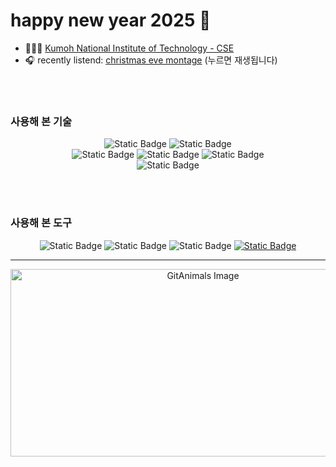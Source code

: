 # happy new year 2025 🎊


<!-- 🎶 👨🏻‍💻 🎧📈🌍📚🌟🎨💡🚀👉🏻👯🔭🤔😄📫💬⚡ -->


- 👨🏻‍💻 [Kumoh National Institute of Technology - CSE](https://cs.kumoh.ac.kr/cs/index.do)
- 🎧 recently listend: [christmas eve montage](https://soundcloud.com/ciikki/christmas-eve-montage) (누르면 재생됩니다)

<br />
<br />
  
### 사용해 본 기술
<p align="center">
  <img alt="Static Badge" src="https://img.shields.io/badge/SpringBoot-green?style=for-the-badge&logo=Spring%20Boot">
  <img alt="Static Badge" src="https://img.shields.io/badge/Cpp-blue?style=for-the-badge&logo=C%2B%2B">
  <br />
  <img alt="Static Badge" src="https://img.shields.io/badge/Redis-purple?style=for-the-badge&logo=Redis">
  <img alt="Static Badge" src="https://img.shields.io/badge/mysql-skyblue?style=for-the-badge&logo=mysql">
  <img alt="Static Badge" src="https://img.shields.io/badge/Docker-skyblue?style=for-the-badge&logo=Docker">
  <br />
  <img alt="Static Badge" src="https://img.shields.io/badge/GCP-gray?style=for-the-badge&logo=Google%20Cloud">

</p>

<br />
<br />
  
### 사용해 본 도구
<p align="center">
  <img alt="Static Badge" src="https://img.shields.io/badge/GIT-gray?style=for-the-badge&logo=Git&logoColor=white">
  <img alt="Static Badge" src="https://img.shields.io/badge/github-gray?style=for-the-badge&logo=github&logoColor=white">
  <img alt="Static Badge" src="https://img.shields.io/badge/notion-white?style=for-the-badge&logo=notion&logoColor=black&logoSize=auto&color=%23f1e5b5">
  <a href="https://obsidian.md/" target="_blank">
      <img alt="Static Badge" src="https://img.shields.io/badge/obsidian-lightgray?style=for-the-badge&logo=Obsidian&logoColor=purple">
  </a>

</p>

---

<p align="center">
  <a href="https://github.com/devxb/gitanimals">
    <img
      src="https://render.gitanimals.org/farms/taek105"
      width="600"
      height="300"
      alt="GitAnimals Image"
    />
  </a>
</p>

